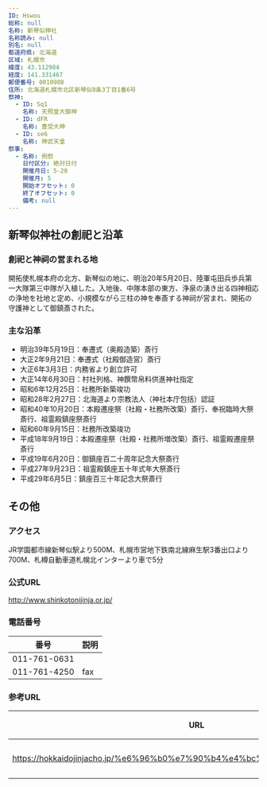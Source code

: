 ```yaml
---
ID: Hswou
総称: null
名称: 新琴似神社
名称読み: null
別名: null
都道府県: 北海道
区域: 札幌市
緯度: 43.112984
経度: 141.331467
郵便番号: 0010908
住所: 北海道札幌市北区新琴似8条3丁目1番6号
祭神:
  - ID: Sq1
    名称: 天照皇大御神
  - ID: dFR
    名称: 豊受大神
  - ID: se6
    名称: 神武天皇
祭事:
  - 名称: 例祭
    日付区分: 絶対日付
    開催月日: 5-20
    開催月: 5
    開始オフセット: 0
    終了オフセット: 0
    備考: null
---
```


## 新琴似神社の創祀と沿革

### 創祀と神祠の営まれる地

開拓使札幌本府の北方、新琴似の地に、明治20年5月20日、陸軍屯田兵歩兵第一大隊第三中隊が入植した。入地後、中隊本部の東方、浄泉の湧き出る四神相応の浄地を社地と定め、小規模ながら三柱の神を奉斎する神祠が営まれ、開拓の守護神として御鎮斎された。

### 主な沿革

- 明治39年5月19日：奉遷式（奥殿造築）斎行
- 大正2年9月21日：奉遷式（社殿御造営）斎行
- 大正6年3月3日：内務省より創立許可
- 大正14年6月30日：村社列格、神饌幣帛料供進神社指定
- 昭和6年12月25日：社務所新築竣功
- 昭和28年2月27日：北海道より宗教法人（神社本庁包括）認証
- 昭和40年10月20日：本殿遷座祭（社殿・社務所改築）斎行、奉祝臨時大祭斎行、祖霊殿鎮座祭斎行
- 昭和60年9月15日：社務所改築竣功
- 平成18年9月19日：本殿遷座祭（社殿・社務所増改築）斎行、祖霊殿遷座祭斎行
- 平成19年6月20日：御鎮座百二十周年記念大祭斎行
- 平成27年9月23日：祖霊殿鎮座五十年式年大祭斎行
- 平成29年6月5日：鎮座百三十年記念大祭斎行

## その他

### アクセス

JR学園都市線新琴似駅より500M、札幌市営地下鉄南北線麻生駅3番出口より700M、札樽自動車道札幌北インターより車で5分

### 公式URL

http://www.shinkotonijinja.or.jp/

### 電話番号

| 番号         | 説明 |
| ------------ | ---- |
| 011-761-0631 |      |
| 011-761-4250 | fax  |

### 参考URL

| URL                                                                        | 説明   |
| -------------------------------------------------------------------------- | ------ |
| https://hokkaidojinjacho.jp/%e6%96%b0%e7%90%b4%e4%bc%bc%e7%a5%9e%e7%a4%be/ | 神社庁 |
